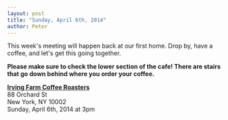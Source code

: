 ```yaml
---
layout: post
title: "Sunday, April 6th, 2014"
author: Peter
---
```


This week's meeting will happen back at our first home. Drop by, have a coffee, and let's get this going together.

__Please make sure to check the lower section of the cafe! There are stairs that go down behind where you order your coffee.__

__[Irving Farm Coffee Roasters](https://www.google.com/maps/place/Irving+Farm+Coffee+Roasters/@40.7179886,-73.9902479,17z/data=!3m1!4b1!4m2!3m1!1s0x89c259873f0067c1:0x5aede67045aa029f)__<br>
88 Orchard St<br>
New York, NY 10002<br>
Sunday, April 6th, 2014 at 3pm
